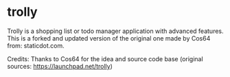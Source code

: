 # trolly

Trolly is a shopping list or todo manager application with advanced features.
This is a forked and updated version of the original one made by Cos64 from: staticdot.com.

Credits: Thanks to Cos64 for the idea and source code base (original sources: https://launchpad.net/trolly)
